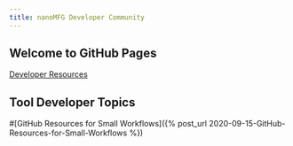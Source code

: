 ```yaml
---
title: nanoMFG Developer Community
---
```


## Welcome to GitHub Pages

<a href="Developer_Resources">Developer Resources<a/> <br>
  
## Tool Developer Topics
#[GitHub Resources for Small Workflows]({% post_url 2020-09-15-GitHub-Resources-for-Small-Workflows %})
  



